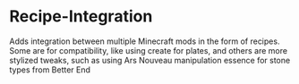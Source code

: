 # Recipe-Integration
Adds integration between multiple Minecraft mods in the form of recipes. Some are for compatibility, like using create for plates, and others are more stylized tweaks, such as using Ars Nouveau manipulation essence for stone types from Better End
